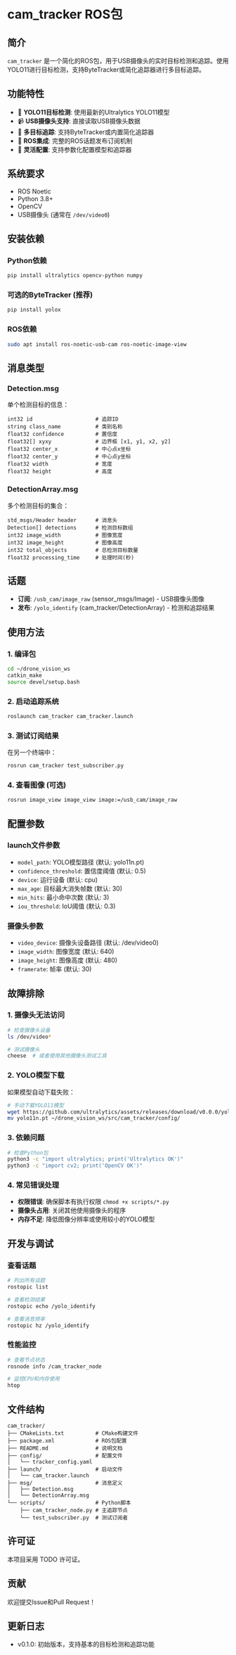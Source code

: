 # cam_tracker ROS包

## 简介

`cam_tracker` 是一个简化的ROS包，用于USB摄像头的实时目标检测和追踪。使用YOLO11进行目标检测，支持ByteTracker或简化追踪器进行多目标追踪。

## 功能特性

- 🎯 **YOLO11目标检测**: 使用最新的Ultralytics YOLO11模型
- 📹 **USB摄像头支持**: 直接读取USB摄像头数据
- 🔄 **多目标追踪**: 支持ByteTracker或内置简化追踪器
- 📡 **ROS集成**: 完整的ROS话题发布订阅机制
- 🔧 **灵活配置**: 支持参数化配置模型和追踪器

## 系统要求

- ROS Noetic
- Python 3.8+
- OpenCV
- USB摄像头 (通常在 `/dev/video0`)

## 安装依赖

### Python依赖
```bash
pip install ultralytics opencv-python numpy
```

### 可选的ByteTracker (推荐)
```bash
pip install yolox
```

### ROS依赖
```bash
sudo apt install ros-noetic-usb-cam ros-noetic-image-view
```

## 消息类型

### Detection.msg
单个检测目标的信息：
```
int32 id                    # 追踪ID
string class_name           # 类别名称  
float32 confidence          # 置信度
float32[] xyxy              # 边界框 [x1, y1, x2, y2]
float32 center_x            # 中心点x坐标
float32 center_y            # 中心点y坐标
float32 width               # 宽度
float32 height              # 高度
```

### DetectionArray.msg
多个检测目标的集合：
```
std_msgs/Header header      # 消息头
Detection[] detections      # 检测目标数组
int32 image_width           # 图像宽度
int32 image_height          # 图像高度
int32 total_objects         # 总检测目标数量
float32 processing_time     # 处理时间(秒)
```

## 话题

- **订阅**: `/usb_cam/image_raw` (sensor_msgs/Image) - USB摄像头图像
- **发布**: `/yolo_identify` (cam_tracker/DetectionArray) - 检测和追踪结果

## 使用方法

### 1. 编译包
```bash
cd ~/drone_vision_ws
catkin_make
source devel/setup.bash
```

### 2. 启动追踪系统
```bash
roslaunch cam_tracker cam_tracker.launch
```

### 3. 测试订阅结果
在另一个终端中：
```bash
rosrun cam_tracker test_subscriber.py
```

### 4. 查看图像 (可选)
```bash
rosrun image_view image_view image:=/usb_cam/image_raw
```

## 配置参数

### launch文件参数
- `model_path`: YOLO模型路径 (默认: yolo11n.pt)
- `confidence_threshold`: 置信度阈值 (默认: 0.5)
- `device`: 运行设备 (默认: cpu)
- `max_age`: 目标最大消失帧数 (默认: 30)
- `min_hits`: 最小命中次数 (默认: 3)
- `iou_threshold`: IoU阈值 (默认: 0.3)

### 摄像头参数
- `video_device`: 摄像头设备路径 (默认: /dev/video0)
- `image_width`: 图像宽度 (默认: 640)
- `image_height`: 图像高度 (默认: 480)
- `framerate`: 帧率 (默认: 30)

## 故障排除

### 1. 摄像头无法访问
```bash
# 检查摄像头设备
ls /dev/video*

# 测试摄像头
cheese  # 或者使用其他摄像头测试工具
```

### 2. YOLO模型下载
如果模型自动下载失败：
```bash
# 手动下载YOLO11模型
wget https://github.com/ultralytics/assets/releases/download/v0.0.0/yolo11n.pt
mv yolo11n.pt ~/drone_vision_ws/src/cam_tracker/config/
```

### 3. 依赖问题
```bash
# 检查Python包
python3 -c "import ultralytics; print('Ultralytics OK')"
python3 -c "import cv2; print('OpenCV OK')"
```

### 4. 常见错误处理
- **权限错误**: 确保脚本有执行权限 `chmod +x scripts/*.py`
- **摄像头占用**: 关闭其他使用摄像头的程序
- **内存不足**: 降低图像分辨率或使用较小的YOLO模型

## 开发与调试

### 查看话题
```bash
# 列出所有话题
rostopic list

# 查看检测结果
rostopic echo /yolo_identify

# 查看消息频率
rostopic hz /yolo_identify
```

### 性能监控
```bash
# 查看节点状态
rosnode info /cam_tracker_node

# 监控CPU和内存使用
htop
```

## 文件结构

```
cam_tracker/
├── CMakeLists.txt          # CMake构建文件
├── package.xml             # ROS包配置
├── README.md               # 说明文档
├── config/                 # 配置文件
│   └── tracker_config.yaml
├── launch/                 # 启动文件
│   └── cam_tracker.launch
├── msg/                    # 消息定义
│   ├── Detection.msg
│   └── DetectionArray.msg
└── scripts/                # Python脚本
    ├── cam_tracker_node.py # 主追踪节点
    └── test_subscriber.py  # 测试订阅者
```

## 许可证

本项目采用 TODO 许可证。

## 贡献

欢迎提交Issue和Pull Request！

## 更新日志

- v0.1.0: 初始版本，支持基本的目标检测和追踪功能